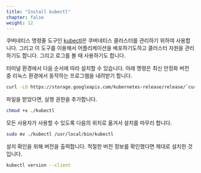 ```yaml
---
title: "Install kubectl"
chapter: false
weight: 12
---
```


쿠버네티스 명령줄 도구인 [kubectl](https://kubernetes.io/docs/tasks/tools/install-kubectl/#install-kubectl-on-linux)은 쿠버네티스 클러스터를 관리하기 위하여 사용합니다. 그리고 이 도구를 이용해서 어플리케이션을 배포하기도하고 클러스터 자원을 관리하기도 합니다. 그리고 로그를 볼 때 사용하기도 합니다.

터미널 환경에서 다음 순서에 따라 설치할 수 있습니다. 아래 명령은 최신 안정화 버전 중 리눅스 환경에서 동작하는 프로그램을 내려받기 합니다.

```sh
curl -LO https://storage.googleapis.com/kubernetes-release/release/`curl -s https://storage.googleapis.com/kubernetes-release/release/stable.txt`/bin/linux/amd64/kubectl
```

파일을 받았다면, 실행 권한을 추가합니다.

```sh
chmod +x ./kubectl
```

모든 사용자가 사용할 수 있도록 다음의 위치로 옮겨서 설치를 마무리 합니다.

```sh
sudo mv ./kubectl /usr/local/bin/kubectl
```

설치 확인을 위해 버전을 출력합니다. 적절한 버전 정보를 확인했다면 제대로 설치한 것입니다.

```sh
kubectl version --client
```